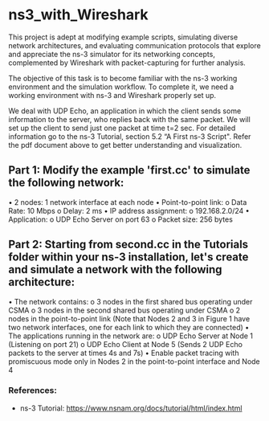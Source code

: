 # ns3_with_Wireshark
This project is adept at modifying example scripts, simulating diverse network architectures, and evaluating communication protocols that explore and appreciate the ns-3 simulator for its networking concepts, complemented by Wireshark with packet-capturing for further analysis.


The objective of this task is to become familiar with the ns-3 working environment and the simulation workflow. To complete it, we need a working environment with ns-3 and Wireshark properly set up.

We deal with UDP Echo, an application in which the client sends some information to the server, who replies back with the same packet. We will set up the client to send just one packet at time t=2 sec. For detailed information go to the ns-3 Tutorial, section 5.2 “A First ns-3 Script". Refer the pdf document above to get better understanding and visualization.

## Part 1: Modify the example 'first.cc' to simulate the following network:
  • 2 nodes: 1 network interface at each node
  • Point-to-point link: 
        o Data Rate: 10 Mbps
        o Delay: 2 ms
  • IP address assignment:
        o 192.168.2.0/24
  • Application:
        o UDP Echo Server on port 63
        o Packet size: 256 bytes

## Part 2: Starting from second.cc in the Tutorials folder within your ns-3 installation, let's create and simulate a network with the following architecture:
  • The network contains:
        o 3 nodes in the first shared bus operating under CSMA
        o 3 nodes in the second shared bus operating under CSMA
        o 2 nodes in the point-to-point link (Note that Nodes 2 and 3 in Figure 1 have two network interfaces, one for each link to which they are connected)
  • The applications running in the network are:
        o UDP Echo Server at Node 1 (Listening on port 21)
        o UDP Echo Client at Node 5 (Sends 2 UDP Echo packets to the server at times 4s and 7s)
  • Enable packet tracing with promiscuous mode only in Nodes 2 in the point-to-point interface and Node 4


### References:
- ns-3 Tutorial: https://www.nsnam.org/docs/tutorial/html/index.html
